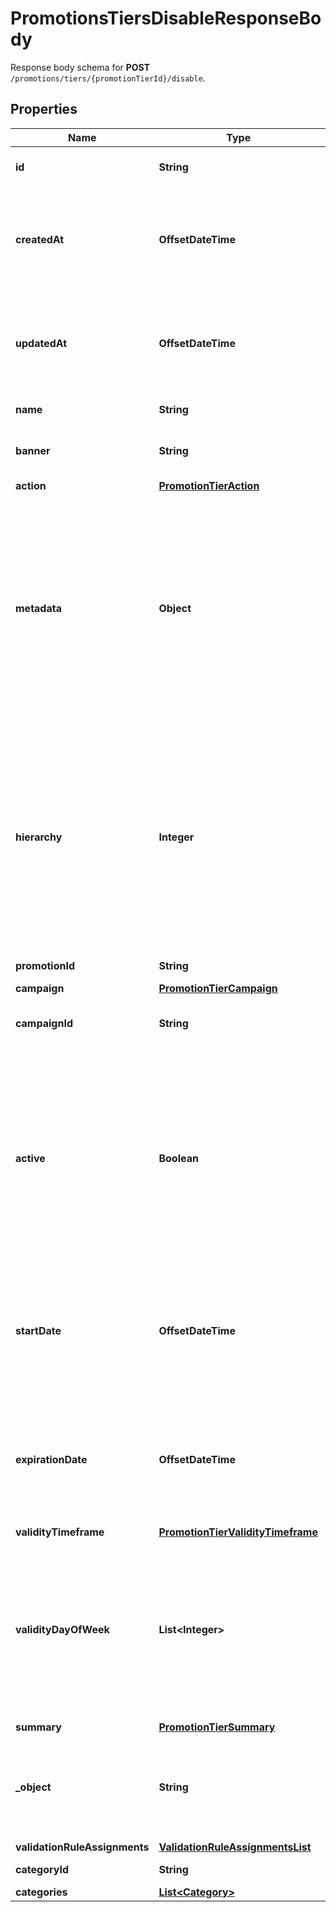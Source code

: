 

# PromotionsTiersDisableResponseBody

Response body schema for **POST** `/promotions/tiers/{promotionTierId}/disable`.

## Properties

| Name | Type | Description | Notes |
|------------ | ------------- | ------------- | -------------|
|**id** | **String** | Unique promotion tier ID. |  [optional] |
|**createdAt** | **OffsetDateTime** | Timestamp representing the date and time when the promotion tier was created in ISO 8601 format. |  [optional] |
|**updatedAt** | **OffsetDateTime** | Timestamp representing the date and time when the promotion tier was updated in ISO 8601 format. |  [optional] |
|**name** | **String** | Name of the promotion tier. |  [optional] |
|**banner** | **String** | Text to be displayed to your customers on your website. |  [optional] |
|**action** | [**PromotionTierAction**](PromotionTierAction.md) |  |  [optional] |
|**metadata** | **Object** | The metadata object stores all custom attributes assigned to the promotion tier. A set of key/value pairs that you can attach to a promotion tier object. It can be useful for storing additional information about the promotion tier in a structured format. |  [optional] |
|**hierarchy** | **Integer** | The promotions hierarchy defines the order in which the discounts from different tiers will be applied to a customer&#39;s order. If a customer qualifies for discounts from more than one tier, discounts will be applied in the order defined in the hierarchy. |  [optional] |
|**promotionId** | **String** | Promotion unique ID. |  [optional] |
|**campaign** | [**PromotionTierCampaign**](PromotionTierCampaign.md) |  |  [optional] |
|**campaignId** | **String** | Promotion tier&#39;s parent campaign&#39;s unique ID. |  [optional] |
|**active** | **Boolean** | A flag to toggle the promotion tier on or off. You can disable a promotion tier even though it&#39;s within the active period defined by the &#x60;start_date&#x60; and &#x60;expiration_date&#x60;.    - &#x60;true&#x60; indicates an *active* promotion tier - &#x60;false&#x60; indicates an *inactive* promotion tier |  [optional] |
|**startDate** | **OffsetDateTime** | Activation timestamp defines when the promotion tier starts to be active in ISO 8601 format. Promotion tier is *inactive before* this date.  |  [optional] |
|**expirationDate** | **OffsetDateTime** | Activation timestamp defines when the promotion tier expires in ISO 8601 format. Promotion tier is *inactive after* this date.  |  [optional] |
|**validityTimeframe** | [**PromotionTierValidityTimeframe**](PromotionTierValidityTimeframe.md) |  |  [optional] |
|**validityDayOfWeek** | **List&lt;Integer&gt;** | Integer array corresponding to the particular days of the week in which the promotion tier is valid.  - &#x60;0&#x60;  Sunday   - &#x60;1&#x60;  Monday   - &#x60;2&#x60;  Tuesday   - &#x60;3&#x60;  Wednesday   - &#x60;4&#x60;  Thursday   - &#x60;5&#x60;  Friday   - &#x60;6&#x60;  Saturday   |  [optional] |
|**summary** | [**PromotionTierSummary**](PromotionTierSummary.md) |  |  [optional] |
|**_object** | **String** | The type of object represented by JSON. This object stores information about the promotion tier. |  [optional] |
|**validationRuleAssignments** | [**ValidationRuleAssignmentsList**](ValidationRuleAssignmentsList.md) |  |  [optional] |
|**categoryId** | **String** | Promotion tier category ID. |  [optional] |
|**categories** | [**List&lt;Category&gt;**](Category.md) |  |  [optional] |



